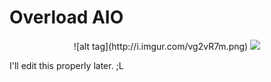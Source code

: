 # Overload AIO

<p align="center">
![alt tag](http://i.imgur.com/vg2vR7m.png)
<img src ="http://i.imgur.com/vg2vR7m.png" />
</p>



I'll edit this properly later. ;L
